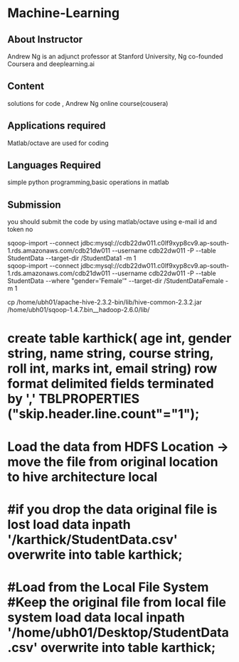 # Machine-Learning
## About Instructor
Andrew Ng is an adjunct professor at Stanford University, Ng co-founded Coursera and deeplearning.ai
## Content             
solutions for code , Andrew Ng online course(cousera)
## Applications required
Matlab/octave are used for coding
## Languages Required
simple python programming,basic operations in matlab


## Submission
you should submit the code by using matlab/octave using e-mail id and token no

sqoop-import --connect jdbc:mysql://cdb22dw011.c0lf9xyp8cv9.ap-south-1.rds.amazonaws.com/cdb21dw011 --username cdb22dw011 -P --table StudentData --target-dir /StudentData1 -m 1\
sqoop-import --connect jdbc:mysql://cdb22dw011.c0lf9xyp8cv9.ap-south-1.rds.amazonaws.com/cdb21dw011 --username cdb22dw011 -P --table StudentData --where "gender='Female'" --target-dir /StudentDataFemale -m 1


cp /home/ubh01/apache-hive-2.3.2-bin/lib/hive-common-2.3.2.jar /home/ubh01/sqoop-1.4.7.bin__hadoop-2.6.0/lib/

create table karthick(
age int,
gender string,
name string,
course string,
roll int,
marks int,
email string)
row format delimited
fields terminated by ','
TBLPROPERTIES ("skip.header.line.count"="1");
=============================================================================
# Load the data from HDFS Location -> move the file from original location to hive architecture local
#if you drop the data original file is lost
load data inpath '/karthick/StudentData.csv' overwrite into table karthick;
=============================================================================
#Load from the Local File System
#Keep the original file from local file system
load data local inpath '/home/ubh01/Desktop/StudentData.csv' overwrite into table karthick;
============================
